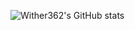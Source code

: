
![Wither362's GitHub stats](https://github-readme-stats.vercel.app/api?username=Theoyeah&show_icons=true&theme=aura)

